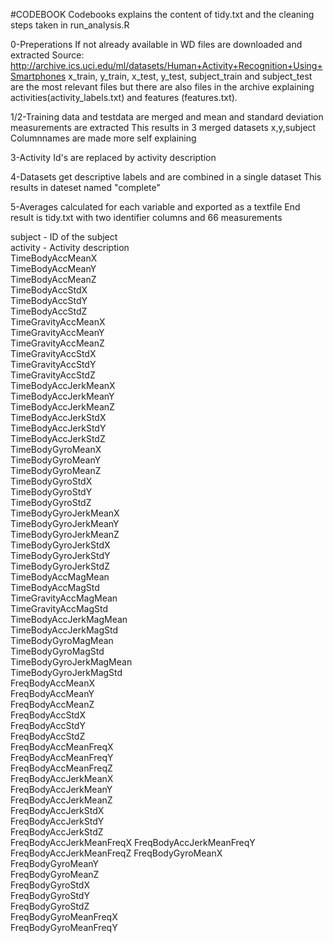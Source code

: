 #CODEBOOK
Codebooks explains the content of tidy.txt and the cleaning steps taken in run_analysis.R

0-Preperations 
If not already available in WD files are downloaded and extracted
Source: http://archive.ics.uci.edu/ml/datasets/Human+Activity+Recognition+Using+Smartphones 
x_train, y_train, x_test, y_test, subject_train and subject_test are the most relevant files 
but there are also files in the archive explaining activities(activity_labels.txt) and features (features.txt).

1/2-Training data and testdata are merged and mean and standard deviation measurements are extracted
This results in 3 merged datasets x,y,subject 
Columnnames are made more self explaining 

3-Activity Id's are replaced by activity description

4-Datasets get descriptive labels and are combined in a single dataset 
This results in dateset named "complete"

5-Averages calculated for each variable and exported as a textfile
End result is tidy.txt with two identifier columns and 66 measurements

subject        		- ID of the subject          
activity            - Activity description	
TimeBodyAccMeanX        
TimeBodyAccMeanY         
TimeBodyAccMeanZ         
TimeBodyAccStdX         
TimeBodyAccStdY          
TimeBodyAccStdZ          
TimeGravityAccMeanX     
TimeGravityAccMeanY      
TimeGravityAccMeanZ      
TimeGravityAccStdX      
TimeGravityAccStdY       
TimeGravityAccStdZ       
TimeBodyAccJerkMeanX    
TimeBodyAccJerkMeanY     
TimeBodyAccJerkMeanZ     
TimeBodyAccJerkStdX     
TimeBodyAccJerkStdY      
TimeBodyAccJerkStdZ      
TimeBodyGyroMeanX       
TimeBodyGyroMeanY        
TimeBodyGyroMeanZ        
TimeBodyGyroStdX        
TimeBodyGyroStdY         
TimeBodyGyroStdZ         
TimeBodyGyroJerkMeanX   
TimeBodyGyroJerkMeanY    
TimeBodyGyroJerkMeanZ    
TimeBodyGyroJerkStdX    
TimeBodyGyroJerkStdY     
TimeBodyGyroJerkStdZ     
TimeBodyAccMagMean      
TimeBodyAccMagStd        
TimeGravityAccMagMean    
TimeGravityAccMagStd    
TimeBodyAccJerkMagMean   
TimeBodyAccJerkMagStd    
TimeBodyGyroMagMean     
TimeBodyGyroMagStd       
TimeBodyGyroJerkMagMean  
TimeBodyGyroJerkMagStd  
FreqBodyAccMeanX         
FreqBodyAccMeanY         
FreqBodyAccMeanZ        
FreqBodyAccStdX          
FreqBodyAccStdY          
FreqBodyAccStdZ         
FreqBodyAccMeanFreqX     
FreqBodyAccMeanFreqY     
FreqBodyAccMeanFreqZ    
FreqBodyAccJerkMeanX     
FreqBodyAccJerkMeanY     
FreqBodyAccJerkMeanZ    
FreqBodyAccJerkStdX      
FreqBodyAccJerkStdY      
FreqBodyAccJerkStdZ     
FreqBodyAccJerkMeanFreqX 
FreqBodyAccJerkMeanFreqY 
FreqBodyAccJerkMeanFreqZ
FreqBodyGyroMeanX        
FreqBodyGyroMeanY        
FreqBodyGyroMeanZ       
FreqBodyGyroStdX         
FreqBodyGyroStdY         
FreqBodyGyroStdZ        
FreqBodyGyroMeanFreqX    
FreqBodyGyroMeanFreqY   